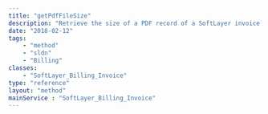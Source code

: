 ```yaml
---
title: "getPdfFileSize"
description: "Retrieve the size of a PDF record of a SoftLayer invoice. SoftLayer keeps PDF records of all closed invoices for customer retrieval from the portal and API. "
date: "2018-02-12"
tags:
    - "method"
    - "sldn"
    - "Billing"
classes:
    - "SoftLayer_Billing_Invoice"
type: "reference"
layout: "method"
mainService : "SoftLayer_Billing_Invoice"
---
```

